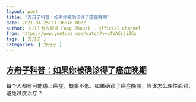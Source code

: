 ```yaml
---
layout: post
title: "方舟子科普：如果你被确诊得了癌症晚期"
date: 2021-04-25T11:36:46.000Z
author: 方舟子官方频道 Fang Zhouzi - Official Channel
from: https://www.youtube.com/watch?v=cfVACsjiZCs
tags: [ 方舟子 ]
categories: [ 方舟子 ]
---
```

<!--1619350606000-->
[方舟子科普：如果你被确诊得了癌症晚期](https://www.youtube.com/watch?v=cfVACsjiZCs)
------

<div>
每个人都有可能患上癌症，概率不低，如果确诊了癌症晚期，应该怎么理性面对，避免过度治疗？
</div>
